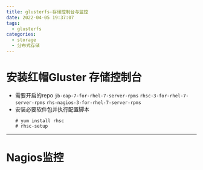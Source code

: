 ```yaml
---
title: glusterfs-存储控制台与监控
date: 2022-04-05 19:37:07
tags:
  - glusterfs
categories: 
  - storage
  - 分布式存储
---
```



# 安装红帽Gluster 存储控制台
- 需要开启的repo
  `jb-eap-7-for-rhel-7-server-rpms`
  `rhsc-3-for-rhel-7-server-rpms`
  `rhs-nagios-3-for-rhel-7-server-rpms`
- 安装必要软件包并执行配置脚本
  ```
  # yum install rhsc
  # rhsc-setup
  ```
---
# Nagios监控
